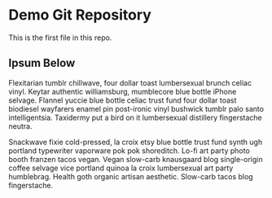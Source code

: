 # Demo Git Repository

This is the first file in this repo.

## Ipsum Below

Flexitarian tumblr chillwave, four dollar toast lumbersexual brunch celiac vinyl. Keytar authentic williamsburg, mumblecore blue bottle iPhone selvage. Flannel yuccie blue bottle celiac trust fund four dollar toast biodiesel wayfarers enamel pin post-ironic vinyl bushwick tumblr palo santo intelligentsia. Taxidermy put a bird on it lumbersexual distillery fingerstache neutra.

Snackwave fixie cold-pressed, la croix etsy blue bottle trust fund synth ugh portland typewriter vaporware pok pok shoreditch. Lo-fi art party photo booth franzen tacos vegan. Vegan slow-carb knausgaard blog single-origin coffee selvage vice portland quinoa la croix lumbersexual art party humblebrag. Health goth organic artisan aesthetic. Slow-carb tacos blog fingerstache.